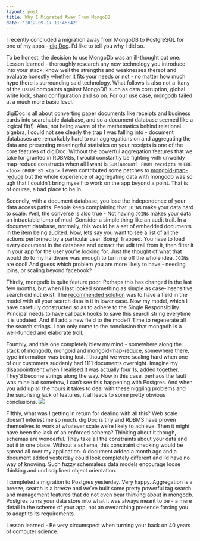 ```yaml
---
layout: post
title: Why I Migrated Away From MongoDB
date: '2012-09-17 11:45:42'
---
```


I recently concluded a migration away from MongoDB to PostgreSQL for one of my apps - <a href="http://digidoc.co.in" target="_blank">digiDoc</a>. I&rsquo;d like to tell you why I did so.

To be honest, the decision to use MongoDb was an ill-thought out one. Lesson learned - thoroughly research any new technology you introduce into your stack, know well the strengths and weaknesses thereof and evaluate honestly whether it fits your needs or not - no matter how much hype there is surrounding said technology. What follows is also not a litany of the usual compaints against MongoDB such as data corruption, global write lock, shard configuration and so on. For our use case, mongodb failed at a much more basic level.

digiDoc is all about converting paper documents like receipts and business cards into searchable database, and so a document database seemed like a logical fit(!). Alas, not being aware of the mathematics behind relational algebra, I could not see clearly the trap I was falling into - document databases are remarkably hard to run aggregations on and aggregating the data and presenting meaningrful statistics on your receipts is one of the core features of digiDoc. Without the powerful aggregation features that we take for granted in RDBMSs, I would constantly be fighting with unweildy map-reduce constructs when all I want is <code>SUM(amount) FROM receipts WHERE &lt;foo&gt; GROUP BY &lt;bar&gt;</code>. I even contributed some patches to <a href="https://github.com/svs/mongoid-mapreduce" target="_blank">mongoid-map-reduce</a> but the whole experience of aggregating data with mongodb was so ugh that I couldn&rsquo;t bring myself to work on the app beyond a point. That is of course, a bad place to be in.

Secondly, with a document database, you lose the independence of your data access paths. People keep complaining that <code>JOIN</code>s make your data hard to scale. Well, the converse is also true - Not having <code>JOIN</code>s makes your data an intractable lump of mud. Consider a simple thing like an audit trail. In a document database, normally, this would be a set of embedded documents in the item being audited. Now, lets say you want to see a list of all the actions performed by a particular user. Boing! Trapped. You have to load every document in the database and extract the udit trail from it, then filter it in your app for the user you&rsquo;re looking for. Just the thought of what that would do to my hardware was enough to turn me off the whole idea. <code>JOIN</code>s are cool! And guess which problem you are more likely to have - needing joins, or scaling beyond facebook?

Thirdly, mongodb is quite feature poor. Perhaps this has changed in the last few months, but when I last looked something as simple as case-insensitive search did not exist. The <a href="http://stackoverflow.com/questions/5499451/case-insensitive-query-on-mongodb" target="_blank">recommended solution</a> was to have a field in the model with all your search data in it in lower case. Now my model, which I have carefully constructed so as to adhere to the Single Responsibility Principal needs to have callback hooks to save this search string everytime it is updated. And if I add a new field to the model? Time to regenerate all the search strings. I can only come to the conclusion that mongodb is a well-funded and elaborate troll.

Fourthly, and this one completely blew my mind - somewhere along the stack of mongodb, mongoid and mongoid-map-reduce, somewhere there, type information was being lost. I thought we were scaling hard when one of our customers suddenly had 1111 documents overnight. Imagine my disappointment when I realised it was actually four 1s, added together. They&rsquo;d become strings along the way. Now in this case, perhaos the fault was mine but somehow, I can&rsquo;t see this happening with Postgres. And when you add up all the hours it takes to deal with these niggling problems and the surprising lack of features, it all leads to some pretty obvious conclusions.
<img src="http://i.imgur.com/tjyGl.png"/>

Fifthly, what was I getting in return for dealing with all this? Web scale doesn&rsquo;t interest me so much. digiDoc is tiny and RDBMS have proven themselves to work at whatever scale we&rsquo;re likely to achieve. Then it might have been the lask of an enforced schema? Thinking about it though, schemas are wonderful. They take all the constraints about your data and put it in one place. Without a schema, this constraint checking would be spread all over my application. A document added a month ago and a document added yesterday could look completely different and I&rsquo;d have no way of knowing. Such fuzzy schemaless data models encourage loose thinking and undisciplined object orientation.

I completed a migration to Postgres yesterday. Very happy. Aggregation is a breeze, search is a breeze and we&rsquo;ve built some pretty powerful tag search and management features that do not even bear thinking about in mongodb. Postgres turns your data store into what it was always meant to be - a mere detail in the scheme of your app, not an overarching presence forcing you to adapt to its requirements.

Lesson learned - Be very circumspect when turning your back on 40 years of computer science.